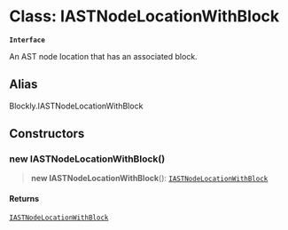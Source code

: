 # Class: IASTNodeLocationWithBlock

**`Interface`**

An AST node location that has an associated block.

## Alias

Blockly.IASTNodeLocationWithBlock

## Constructors

### new IASTNodeLocationWithBlock()

> **new IASTNodeLocationWithBlock**(): [`IASTNodeLocationWithBlock`](IASTNodeLocationWithBlock.md)

#### Returns

[`IASTNodeLocationWithBlock`](IASTNodeLocationWithBlock.md)

